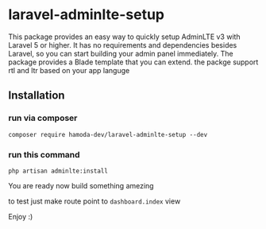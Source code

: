 # laravel-adminlte-setup
This package provides an easy way to quickly setup AdminLTE v3 with Laravel 5 or higher. It has no requirements and dependencies besides Laravel, so you can start building your admin panel immediately. The package provides a Blade template that you can extend. the packge support rtl and ltr based on your app languge

## Installation

### run via composer
`composer require hamoda-dev/laravel-adminlte-setup --dev`

### run this command
`php artisan adminlte:install`

You are ready now build something amezing

to test just make route point to `dashboard.index` view


Enjoy :)
